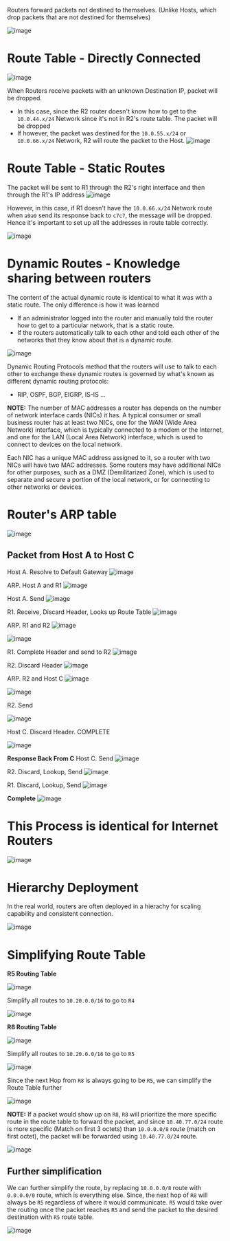Routers forward packets not destined to themselves. (Unlike Hosts, which drop packets that are not destined for themselves)

![image](https://user-images.githubusercontent.com/59940078/233793514-cd8362d5-8b41-4299-a282-9ce38e8451b6.png)

# Route Table - Directly Connected
![image](https://user-images.githubusercontent.com/59940078/233793581-5795391b-67dc-44f8-ae70-901b61075f56.png)

When Routers receive packets with an unknown Destination IP, packet will be dropped.
- In this case, since the R2 router doesn't know how to get to the `10.0.44.x/24` Network since it's not in R2's route table. The packet will be dropped
- If however, the packet was destined for the `10.0.55.x/24` or `10.0.66.x/24` Network, R2 will route the packet to the Host.
![image](https://user-images.githubusercontent.com/59940078/233793631-06d62b7c-4621-4569-b515-cd2c29d7a2c1.png)

# Route Table - Static Routes
The packet will be sent to R1 through the R2's right interface and then through the R1's IP address
![image](https://user-images.githubusercontent.com/59940078/233793909-cb5dcc41-3aaa-4734-8671-192d04706d6f.png)

However, in this case, if R1 doesn't have the `10.0.66.x/24` Network route when `a9a9` send its response back to `c7c7`, the message will be dropped. Hence it's important to set up all the addresses in route table correctly.

![image](https://user-images.githubusercontent.com/59940078/233794131-82440d99-e075-4288-87ff-7b358c0ebc62.png)

# Dynamic Routes - Knowledge sharing between routers
The content of the actual dynamic route is identical to what it was with a static route. The only difference is how it was learned 
- If an administrator logged into the router and manually told the router how to get to a particular network, that is a static route. 
- If the routers automatically talk to each other and told each other of the networks that they know about that is a dynamic route.

![image](https://user-images.githubusercontent.com/59940078/233794318-80cccec2-95c9-40cf-8c0c-aca0b43e2fc5.png)

Dynamic Routing Protocols method that the routers will use to talk to each other to exchange these dynamic routes is governed by what's known as different dynamic routing protocols:
- RIP, OSPF, BGP, EIGRP, IS-IS ...

**NOTE:** The number of MAC addresses a router has depends on the number of network interface cards (NICs) it has. A typical consumer or small business router has at least two NICs, one for the WAN (Wide Area Network) interface, which is typically connected to a modem or the Internet, and one for the LAN (Local Area Network) interface, which is used to connect to devices on the local network.

Each NIC has a unique MAC address assigned to it, so a router with two NICs will have two MAC addresses. Some routers may have additional NICs for other purposes, such as a DMZ (Demilitarized Zone), which is used to separate and secure a portion of the local network, or for connecting to other networks or devices.

# Router's ARP table
![image](https://user-images.githubusercontent.com/59940078/233794597-d67a5d87-6c89-467e-8d3c-d0b739090f40.png)

## Packet from Host A to Host C

Host A. Resolve to Default Gateway
![image](https://user-images.githubusercontent.com/59940078/233794651-0b5f89c2-a3a7-481f-aa18-91f282060190.png)

ARP. Host A and R1
![image](https://user-images.githubusercontent.com/59940078/233794705-5337d80d-7fa8-40bd-bcf9-2445c014ca5c.png)

Host A. Send
![image](https://user-images.githubusercontent.com/59940078/233794723-413e3351-e304-4322-aea9-ed8991614c06.png)

R1. Receive, Discard Header, Looks up Route Table
![image](https://user-images.githubusercontent.com/59940078/233794826-c2fb96ac-6c3b-4a6c-93da-53603c8eacd0.png)

ARP. R1 and R2
![image](https://user-images.githubusercontent.com/59940078/233794888-2f5328dc-8348-421d-97a6-b0bf69c90b11.png)

![image](https://user-images.githubusercontent.com/59940078/233794922-a14be32f-7510-43a7-9c7d-7260652995d6.png)

R1. Complete Header and send to R2
![image](https://user-images.githubusercontent.com/59940078/233794980-8d0cd97a-87d6-4395-96e3-80b8ccdc4989.png)

R2. Discard Header
![image](https://user-images.githubusercontent.com/59940078/233795017-ba0e048a-388a-431d-90af-6cf8fa3ad97f.png)

ARP. R2 and Host C
![image](https://user-images.githubusercontent.com/59940078/233795090-a9ad6bf4-8157-4631-9881-592711e5fe94.png)

![image](https://user-images.githubusercontent.com/59940078/233795120-3a01763f-1910-4630-9c9a-29116fa90c43.png)

R2. Send

![image](https://user-images.githubusercontent.com/59940078/233795165-bc6d468f-c60a-46c5-94a7-effd838826d2.png)

Host C. Discard Header. COMPLETE

![image](https://user-images.githubusercontent.com/59940078/233795205-c52c3ca2-572c-4cba-85f4-f18439b2d586.png)

**Response Back From C**
Host C. Send
![image](https://user-images.githubusercontent.com/59940078/233795273-1db4f572-e6c5-4242-8bc4-bf78c004dd93.png)

R2. Discard, Lookup, Send
![image](https://user-images.githubusercontent.com/59940078/233795305-eed292f0-9d29-4757-8fb6-870555f58f2e.png)

R1. Discard, Lookup, Send
![image](https://user-images.githubusercontent.com/59940078/233795342-9937c76a-1588-4168-90dc-7d1c9f847cf0.png)

**Complete**
![image](https://user-images.githubusercontent.com/59940078/233795363-b3510d9e-baa4-4579-8a92-e0eb795ef464.png)

# This Process is identical for Internet Routers
![image](https://user-images.githubusercontent.com/59940078/233795435-6316dbda-a3bd-4261-8fc6-96befaed7f71.png)

# Hierarchy Deployment
In the real world, routers are often deployed in a hierachy for scaling capability and consistent connection.

![image](https://user-images.githubusercontent.com/59940078/233817288-4a3171e2-abf8-4a4b-814e-266a6841fd7b.png)

# Simplifying Route Table

**R5 Routing Table**

![image](https://user-images.githubusercontent.com/59940078/233817449-7c16d3b8-ad59-425d-97f0-9892767b1f12.png)

Simplify all routes to `10.20.0.0/16` to go to `R4`

![image](https://user-images.githubusercontent.com/59940078/233817463-6142279d-0184-4570-9b4e-47b5c4d41dc8.png)

**R8 Routing Table**

![image](https://user-images.githubusercontent.com/59940078/233817688-5b1aecd1-154c-4e09-9eae-5c44f70e630e.png)

Simplify all routes to `10.20.0.0/16` to go to `R5`

![image](https://user-images.githubusercontent.com/59940078/233817713-4bc7474b-12b1-41c1-9b01-8f713bff9c5a.png)

Since the next Hop from `R8` is always going to be `R5`, we can simplify the Route Table further

![image](https://user-images.githubusercontent.com/59940078/233817760-f063d079-fd46-4295-94f0-e057433b6fc5.png)

**NOTE:** If a packet would show up on `R8`, `R8` will prioritize the more specific route in the route table to forward the packet, and since `10.40.77.0/24` route is more specific (Match on first 3 octets) than `10.0.0.0/8` route (match on first octet), the packet will be forwarded using `10.40.77.0/24` route.

![image](https://user-images.githubusercontent.com/59940078/233817794-a13e8857-e8d6-4986-9d1b-43416fea1333.png)

## Further simplification

We can further simplify the route, by replacing `10.0.0.0/8` route with `0.0.0.0/0` route, which is everything else. Since, the next hop of `R8` will always be `R5` regardless of where it would communicate. `R5` would take over the routing once the packet reaches `R5` and send the packet to the desired destination with `R5` route table.

![image](https://user-images.githubusercontent.com/59940078/233817896-3c10b379-237b-4198-aa6b-b74e54676aa8.png)
